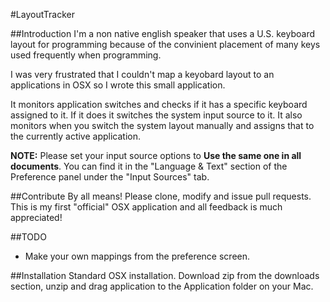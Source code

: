 #LayoutTracker

##Introduction
I'm a non native english speaker that uses a U.S. keyboard layout for programming because of the convinient placement of many keys used frequently when programming.

I was very frustrated that I couldn't map a keyobard layout to an applications in OSX so I wrote this small application.

It monitors application switches and checks if it has a specific keyboard assigned to it. If it does it switches the system input source to it. It also monitors when you switch the system layout manually and assigns that to the currently active application.

**NOTE:** Please set your input source options to **Use the same one in all documents**. You can find it in the "Language & Text" section of the Preference panel under the "Input Sources" tab.

##Contribute
By all means! Please clone, modify and issue pull requests. This is my first "official" OSX application and all feedback is much appreciated!

##TODO
* Make your own mappings from the preference screen.

##Installation
Standard OSX installation. Download zip from the downloads section, unzip and drag application to the Application folder on your Mac.

